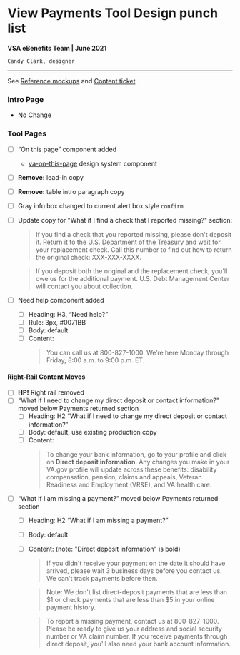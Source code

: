 # View Payments Tool Design punch list
**VSA eBenefits Team | June 2021**

`Candy Clark, designer`

---

See [Reference mockups](https://www.sketch.com/s/2cbfbba2-b8c6-490a-8f25-240877a7786b) and [Content ticket](https://github.com/department-of-veterans-affairs/va.gov-team/issues/26891).

### Intro Page

- No Change

### Tool Pages

- [ ] “On this page” component added
	- [va-on-this-page](https://design.va.gov/storybook/?path=/docs/components-va-on-this-page--default) design system component
- [ ] **Remove:** lead-in copy
- [ ] **Remove:** table intro paragraph copy
- [ ] Gray info box changed to current alert box style `confirm`
- [ ] Update copy for "What if I find a check that I reported missing?" section:
	> If you find a check that you reported missing, please don't deposit it. Return it to the U.S. Department of the Treasury and wait for your replacement check. Call this number to find out how to return the original check: XXX-XXX-XXXX.
	
	> If you deposit both the original and the replacement check, you'll owe us for the additional payment. U.S. Debt Management Center will contact you about collection.
- [ ] Need help component added
	- [ ] Heading: H3, “Need help?”
	- [ ] Rule: 3px, #0071BB 
	- [ ] Body: default
	- [ ] Content:
		> You can call us at 800-827-1000. We’re here Monday through Friday, 8:00 a.m. to 9:00 p.m. ET.

#### Right-Rail Content Moves
- [ ] **HP!** Right rail removed
- [ ] “What if I need to change my direct deposit or contact information?” moved below Payments returned section
	- [ ] Heading: H2 “What if I need to change my direct deposit or contact information?”
	- [ ] Body: default, use existing production copy
	- [ ] Content:
		> To change your bank information, go to your profile and click on **Direct deposit information**. Any changes you make in your VA.gov profile will update across these benefits: disability compensation, pension, claims and appeals, Veteran Readiness and Employment (VR&E), and VA health care.
- [ ] “What if I am missing a payment?” moved below Payments returned section
	- [ ] Heading: H2 “What if I am missing a payment?”
	- [ ] Body: default
	- [ ] Content: (note: "Direct deposit information" is bold)
		> If you didn't receive your payment on the date it should have arrived, please wait 3 business days before you contact us. We can't track payments before then.
		
		> Note: We don't list direct-deposit payments that are less than $1 or check payments that are less than $5 in your online payment history.
		
		> To report a missing payment, contact us at 800-827-1000. Please be ready to give us your address and social security number or VA claim number. If you receive payments through direct deposit, you'll also need your bank account information.

